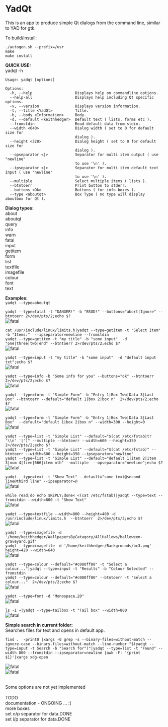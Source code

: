 # YadQt
This is an app to produce simple Qt dialogs from the command line, similar to YAD for gtk.<br>

To build/install:
````console
./autogen.sh --prefix=/usr
make
make install
````

**QUICK USE:** <br>
yadqt -h
```console
Usage: yadqt [options]

Options:
  -h, --help                   Displays help on commandline options.
  --help-all                   Displays help including Qt specific options.
  -v, --version                Displays version information.
  -t, --title <YadQt>          Title.
  -b, --body <Information>     Body.
  -d, --default <keithhedger>  Default text ( lists, forms etc ).
  --fromstdin                  Read default data from stdin.
  --width <640>                Dialog width ( set to 0 for default size for
                               dialog ).
  --height <320>               Dialog height ( set to 0 for default size for
                               dialog ).
  --opseparator <|>            Separator for multi item output ( use "newline"
                               to use '\n' ).
  --ipseparator <|>            Separator for multi item default text input ( use "newline"
                               to use '\n' ).
  --multiple                   Select multiple items ( lists ).
  --btntoerr                   Print button to stderr.
  --buttons <Ok>               Buttons ( for info boxes ).
  --type <aboutqt>             Box Type ( no type will display aboutbox for Qt ).
````

**Dialog types:**<br>
about<br>
aboutqt<br>
query<br>
info<br>
warn<br>
fatal<br>
input<br>
getitem<br>
form<br>
list<br>
textfile<br>
imagefile<br>
colour<br>
font<br>
text<br>

**Examples:**<br>
````yadqt --type=aboutqt````<br>

````yadqt --type=fatal -t "DANGER!" -b "BSOD!" --buttons="abort|Ignore" --btntoerr 2>/dev/pts/2;echo $?````<br>
![fatal](screenshots/fatal.png "yadqt --type=fatal")<br>

````cat /usr/include/linux/limits.h|yadqt --type=getitem -t "Select Item" -b "Items:"  --ipseparator=newline --fromstdin````<br>
````yadqt --type=getitem -t "my title" -b "some input"  -d "one|three|two|end" --btntoerr 2>/dev/pts/2;echo $?````<br>
![fatal](screenshots/getitem.png "yadqt --type=getitem")<br>

````yadqt --type=input -t "my title" -b "some input"  -d "default input txt";echo $?````<br>
![fatal](screenshots/input.png "yadqt --type=input")<br>

````yadqt --type=info -b "Some info for you" --buttons="ok" --btntoerr 2>/dev/pts/2;echo $?````<br>
![fatal](screenshots/info.png "yadqt \--type=info")<br>

````yadqt --type=form -t "Simple Form" -b "Entry 1|Box Two|Data 3|Last Box" --btntoerr --default="default 1|box 2|box n"  2>/dev/pts/2;echo $?````<br>
![fatal](screenshots/form.png "yadqt --type=form")<br>

````yadqt --type=form -t "Simple Form" -b "Entry 1|Box Two|Data 3|Last Box"  --default="default 1|box 2|box n" --width=300 --height=0````<br>
![fatal](screenshots/form2.png "yadqt --type=form")<br>

````yadqt --type=list -t "Simple List" --default="$(cat /etc/fstab|tr '\\n' '|')" --multiple --btntoerr --width=600 --height=350 2>/dev/pts/2;echo $?````<br>
````yadqt --type=list -t "Simple List" --default="$(cat /etc/fstab)" --btntoerr --width=600 --height=350 --ipseparator="newline"````<br>
````yadqt --type=list -t "Simple List" --default="default 1|item 2|item 3|num 4|five|666|item nth" --multiple  --opseparator="newline";echo $?````<br>
![fatal](screenshots/list1.png "yadqt --type=list")<br>

````yadqt --type=text -t "Show Text" --default="some text@second line@third line" --ipseparator=@````<br>
![fatal](screenshots/text1.png "yadqt --type=text")<br>

````while read;do echo $REPLY;done< <(cat /etc/fstab)|yadqt --type=text --fromstdin --width=800 -t "Show Text"````<br>
![fatal](screenshots/text2.png "yadqt --type=text")<br>

````yadqt --type=textfile --width=800 --height=400 -d /usr/include/linux/limits.h  --btntoerr  2>/dev/pts/3;echo $?````<br>
![fatal](screenshots/textfile.png "yadqt --type=textfile")<br>

````yadqt --type=imagefile -d '/home/keithhedger/WallpapersByCatagory/AllHallows/halloween-graveyard.gif'````<br>
````yadqt --type=imagefile -d '/home/keithhedger/Backgrounds/bc3.png' --height=420 --width=640````<br>
![fatal](screenshots/image.png "yadqt --type=imagefile")<br>

````yadqt --type=colour --default="#c080ff80" -t "Select a colour..."|yadqt --type=input -t "Results" -b "Colour Selected" --fromstdin````<br>
````yadqt --type=colour --default="#c080ff80" --btntoerr -t "Select a colour..."  2>/dev/pts/2;echo $?````<br>
![fatal](screenshots/colour.png "yadqt --type=colour")<br>

````yadqt --type=font -d "Monospace,20"````<br>
![fatal](screenshots/font.png "yadqt --type=font")<br>

````ls -1 ~|yadqt --type=tailbox -t "Tail box" --width=800````<br>
![fatal](screenshots/tailbox.png "yadqt --type=tailbox")<br>

**Simple search in current folder:**<br>
Searches files for text and opens in default app.
```console
find .  -print0 |xargs -0 grep -s --binary-files=without-match --ignore-case --binary-files=without-match --line-number "$(yadqt --type=input -t Search -b "Search for")"|yadqt --type=list -t "Found" --width 800 --fromstdin --ipseparator=newline |awk -F: '{print $1}'|xargs xdg-open
````
![fatal](screenshots/search1.png "Search example")<br>
![fatal](screenshots/search2.png "Search example")<br>

<br>
Some options are not yet implemented<br>
<br>
TODO<br>
documentation - ONGOING ... :(<br>
more boxes<br>
set o/p separator for data.DONE<br>
set i/p separator for data.DONE<br>
